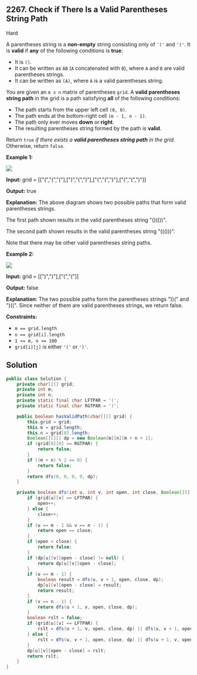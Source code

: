 ## 2267\. Check if There Is a Valid Parentheses String Path

Hard

A parentheses string is a **non-empty** string consisting only of `'('` and `')'`. It is **valid** if **any** of the following conditions is **true**:

*   It is `()`.
*   It can be written as `AB` (`A` concatenated with `B`), where `A` and `B` are valid parentheses strings.
*   It can be written as `(A)`, where `A` is a valid parentheses string.

You are given an `m x n` matrix of parentheses `grid`. A **valid parentheses string path** in the grid is a path satisfying **all** of the following conditions:

*   The path starts from the upper left cell `(0, 0)`.
*   The path ends at the bottom-right cell `(m - 1, n - 1)`.
*   The path only ever moves **down** or **right**.
*   The resulting parentheses string formed by the path is **valid**.

Return `true` _if there exists a **valid parentheses string path** in the grid._ Otherwise, return `false`.

**Example 1:**

![](https://assets.leetcode.com/uploads/2022/03/15/example1drawio.png)

**Input:** grid = \[\["(","(","("],[")","(",")"],["(","(",")"],["(","(",")"]]

**Output:** true

**Explanation:** The above diagram shows two possible paths that form valid parentheses strings. 

The first path shown results in the valid parentheses string "()(())". 

The second path shown results in the valid parentheses string "((()))". 

Note that there may be other valid parentheses string paths.

**Example 2:**

![](https://assets.leetcode.com/uploads/2022/03/15/example2drawio.png)

**Input:** grid = \[\[")",")"],["(","("]]

**Output:** false

**Explanation:** The two possible paths form the parentheses strings "))(" and ")((". Since neither of them are valid parentheses strings, we return false.

**Constraints:**

*   `m == grid.length`
*   `n == grid[i].length`
*   `1 <= m, n <= 100`
*   `grid[i][j]` is either `'('` or `')'`.

## Solution

```java
public class Solution {
    private char[][] grid;
    private int m;
    private int n;
    private static final char LFTPAR = '(';
    private static final char RGTPAR = ')';

    public boolean hasValidPath(char[][] grid) {
        this.grid = grid;
        this.m = grid.length;
        this.n = grid[0].length;
        Boolean[][][] dp = new Boolean[m][n][m + n + 1];
        if (grid[0][0] == RGTPAR) {
            return false;
        }
        if ((m + n) % 2 == 0) {
            return false;
        }
        return dfs(0, 0, 0, 0, dp);
    }

    private boolean dfs(int u, int v, int open, int close, Boolean[][][] dp) {
        if (grid[u][v] == LFTPAR) {
            open++;
        } else {
            close++;
        }
        if (u == m - 1 && v == n - 1) {
            return open == close;
        }
        if (open < close) {
            return false;
        }
        if (dp[u][v][open - close] != null) {
            return dp[u][v][open - close];
        }
        if (u == m - 1) {
            boolean result = dfs(u, v + 1, open, close, dp);
            dp[u][v][open - close] = result;
            return result;
        }
        if (v == n - 1) {
            return dfs(u + 1, v, open, close, dp);
        }
        boolean rslt = false;
        if (grid[u][v] == LFTPAR) {
            rslt = dfs(u + 1, v, open, close, dp) || dfs(u, v + 1, open, close, dp);
        } else {
            rslt = dfs(u, v + 1, open, close, dp) || dfs(u + 1, v, open, close, dp);
        }
        dp[u][v][open - close] = rslt;
        return rslt;
    }
}
```